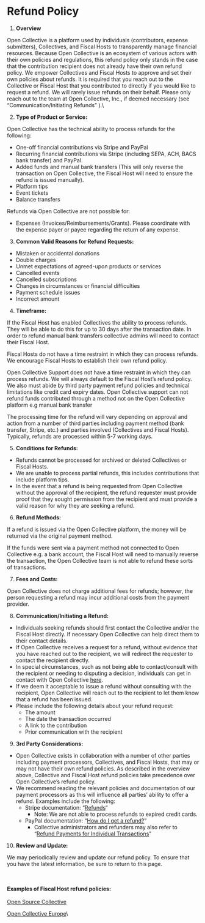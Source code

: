 # Refund Policy

1. **Overview**

Open Collective is a platform used by individuals (contributors, expense submitters), Collectives, and Fiscal Hosts to transparently manage financial resources. Because Open Collective is an ecosystem of various actors with their own policies and regulations, this refund policy only stands in the case that the contribution recipient does not already have their own refund policy. We empower Collectives and Fiscal Hosts to approve and set their own policies about refunds. It is required that you reach out to the Collective or Fiscal Host that you contributed to directly if you would like to request a refund. We will rarely issue refunds on their behalf. Please only reach out to the team at Open Collective, Inc., if deemed necessary (see “Communication/Initiating Refunds” ).\


2. **Type of Product or Service:**

Open Collective has the technical ability to process refunds for the following:

* One-off financial contributions via Stripe and PayPal
* Recurring financial contributions via Stripe (including SEPA, ACH, BACS bank transfer) and PayPal.
* Added funds and manual bank transfers (This will only reverse the transaction on Open Collective, the Fiscal Host will need to ensure the refund is issued manually).
* Platform tips
* Event tickets
* Balance transfers

Refunds via Open Collective are not possible for:

* Expenses (Invoices/Reimbursements/Grants). Please coordinate with the expense payer or payee regarding the return of any expense.

3. **Common Valid Reasons for Refund Requests:**

* Mistaken or accidental donations
* Double charges
* Unmet expectations of agreed-upon products or services
* Cancelled events
* Cancelled subscriptions
* Changes in circumstances or financial difficulties
* Payment schedule issues
* Incorrect amount

4. **Timeframe:**

If the Fiscal Host has enabled Collectives the ability to process refunds. They will be able to do this for up to 30 days after the transaction date. In order to refund manual bank transfers collective admins will need to contact their Fiscal Host.

Fiscal Hosts do not have a time restraint in which they can process refunds. We encourage Fiscal Hosts to establish their own refund policy.

Open Collective Support does not have a time restraint in which they can process refunds. We will always default to the Fiscal Host’s refund policy. We also must abide by third party payment refund policies and technical limitations like credit card expiry dates. Open Collective support can not refund funds contributed through a method not on the Open Collective platform e.g manual bank transfer

The processing time for the refund will vary depending on approval and action from a number of third parties including payment method (bank transfer, Stripe, etc.) and parties involved (Collectives and Fiscal Hosts). Typically, refunds are processed within 5-7 working days.

5. **Conditions for Refunds:**

* Refunds cannot be processed for archived or deleted Collectives or Fiscal Hosts.
* We are unable to process partial refunds, this includes contributions that include platform tips.
* In the event that a refund is being requested from Open Collective without the approval of the recipient, the refund requester must provide proof that they sought permission from the recipient and must provide a valid reason for why they are seeking a refund.

6. **Refund Methods:**

If a refund is issued via the Open Collective platform, the money will be returned via the original payment method.

If the funds were sent via a payment method not connected to Open Collective e.g. a bank account, the Fiscal Host will need to manually reverse the transaction, the Open Collective team is not able to refund these sorts of transactions.

7. **Fees and Costs:**

Open Collective does not charge additional fees for refunds; however, the person requesting a refund may incur additional costs from the payment provider.

8. **Communication/Initiating a Refund:**

* Individuals seeking refunds should first contact the Collective and/or the Fiscal Host directly. If necessary Open Collective can help direct them to their contact details.
* If Open Collective receives a request for a refund, without evidence that you have reached out to the recipient, we will redirect the requester to contact the recipient directly.
* In special circumstances, such as not being able to contact/consult with the recipient or needing to disputing a decision, individuals can get in contact with Open Collective [here](https://opencollective.com/contact).
* If we deem it acceptable to issue a refund without consulting with the recipient, Open Collective will reach out to the recipient to let them know that a refund has been issued.
* Please include the following details about your refund request:
  * The amount
  * The date the transaction occurred
  * A link to the contribution
  * Prior communication with the recipient

9. **3rd Party Considerations:**

* Open Collective exists in collaboration with a number of other parties including payment processors, Collectives, and Fiscal Hosts, that  may or may not have their own refund policies. As described in the overview above, Collective and Fiscal Host refund policies take precedence over Open Collective’s refund policy.
* We recommend reading the relevant policies and documentation of our payment processors as this will influence all parties’ ability to offer a refund. Examples include the following:
  * Stripe documentation: “[Refunds](https://support.stripe.com/topics/refunds)“&#x20;
    * Note: We are not able to process refunds to expired credit cards.
  * PayPal documentation: “[How do I get a refund?](https://www.paypal.com/us/cshelp/article/how-do-i-get-a-refund-help100)”&#x20;
    * Collective administrators and refunders may also refer to “[Refund Payments for Individual Transactions](https://developer.paypal.com/api/nvp-soap/paypal-payments-standard/admin/refunds/)”

10. **Review and Update:**

We may periodically review and update our refund policy. To ensure that you have the latest information, be sure to return to this page.

\
\
**Examples of Fiscal Host refund policies:**\
\
[Open Source Collective](https://docs.oscollective.org/faq/expenses#can-i-refund-a-donation-or-get-a-refund-for-one-i-have-made)

[Open Collective Europe](https://docs.opencollective.com/oceurope/how-it-works/financial-contributions-how-to-donate/refunds)\
